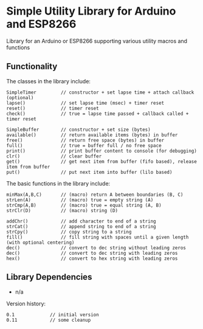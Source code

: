 # Simple Utility Library for Arduino and ESP8266
Library for an Arduino or ESP8266 supporting various utility macros and functions

## Functionality

The classes in the library include:
```
SimpleTimer         // constructor + set lapse time + attach callback (optional)
lapse()             // set lapse time (msec) + timer reset
reset()             // timer reset
check()             // true = lapse time passed + callback called + timer reset

SimpleBuffer        // constructor + set size (bytes)
available()         // return available items (bytes) in buffer
free()              // return free space (bytes) in buffer
full()              // true = buffer full / no free space
print()             // print buffer content to console (for debugging)
clr()               // clear buffer
get()               // get next item from buffer (fifo based), release item from buffer
put()               // put next item into buffer (lilo based)
```

The basic functions in the library include:
```
minMax(A,B,C)       // (macro) return A between boundaries (B, C)
strLen(A)           // (macro) true = empty string (A)
strCmp(A,B)         // (macro) true = equal string (A, B)
strClr(D)           // (macro) string (D)

addChr()            // add character to end of a string
strCat()            // append string to end of a string
strCpy()            // copy string to a string
fill()              // fill string with spaces until a given length (with optional centering)
dec()               // convert to dec string without leading zeros
dec()               // convert to dec string with leading zeros
hex()               // convert to hex string with leading zeros
```

## Library Dependencies

- n/a

Version history:
```
0.1             // initial version
0.11            // some cleanup
```
